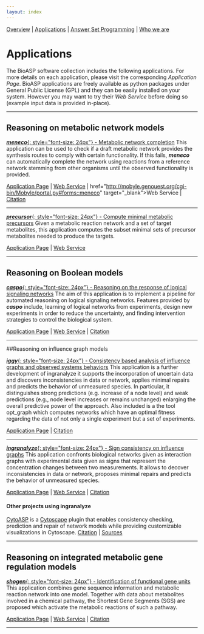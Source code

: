 ```yaml
---
layout: index
---
```

[Overview](http://bioasp.github.io/index.html) \| [Applications](http://bioasp.github.io/apps.html) \| [Answer Set Programming](http://bioasp.github.io/index.html) \| [Who we are](http://bioasp.github.io/index.html)

# Applications
The BioASP software collection includes the following applications. For more details on each application, please visit the corresponding <em>Application Page</em>. BioASP applications are freely available as python packages under General Public License (GPL) and they can be easily installed on your system. However you may want to try their <em>Web Service</em> before doing so (example input data is provided in-place).

***

## Reasoning on metabolic network models

[**_meneco_**{: style="font-size: 24px"} - Metabolic network completion](http://bioasp.github.io/meneco)
This application can be used to check if a draft metabolic network provides the synthesis routes to comply with certain functionality. If this fails, **_meneco_** can automatically complete the network using reactions from a reference network stemming from other organisms until the observed functionality is provided.

[Application Page](http://bioasp.github.io/meneco) \| 
[Web Service](http://mobyle.genouest.org/cgi-bin/Mobyle/portal.py#forms::meneco) \| 
<a >href="http://mobyle.genouest.org/cgi-bin/Mobyle/portal.py#forms::meneco" target="_blank">Web Service</a> \| [Citation](http://dx.doi.org/10.1007/978-3-642-40564-8_25)

***
[**_precursor_**{: style="font-size: 24px"} - Compute minimal metabolic precursors](http://bioasp.github.io/precursor)
Given a metabolic reaction network and a set of target metabolites, this application computes the subset minimal sets of precursor metabolites needed to produce the targets.

[Application Page](http://bioasp.github.io/precursor) \| <a href="http://mobyle.genouest.org/cgi-bin/Mobyle/portal.py#forms::precursor" target="_blank">Web Service</a>

***

## Reasoning on Boolean models

[**_caspo_**{: style="font-size: 24px"} - Reasoning on the response of logical signaling networks](http://bioasp.github.io/caspo)
The aim of this application is to implement a pipeline for automated reasoning on logical signaling networks. Features provided by **_caspo_** include, learning of logical networks from experiments, design new experiments in order to reduce the uncertainty, and finding intervention strategies to control the biological system.

[Application Page](http://bioasp.github.io/caspo) \| <a href="http://mobyle.genouest.org/cgi-bin/Mobyle/portal.py#forms::caspo-learn" target="_blank">Web Service</a> \| [Citation](http://dx.doi.org/10.1093/bioinformatics/btt393)

***

##Reasoning on influence graph models

[**_iggy_**{: style="font-size: 24px"} - Consistency based analysis of influence graphs and observed systems behaviors](http://bioasp.github.io/iggy)
This application is a further development of ingranalyze it supports the incorporation of uncertain data and
 discovers inconsistencies in data or network, applies minimal repairs and predicts the behavior of unmeasured species. In particular, it distinguishes strong predictions (e.g. increase of a node level) and
weak predictions (e.g., node level increases or remains unchanged) enlarging the overall predictive power of the approach. Also included is a the tool opt_graph which computes networks which have an optimal fitness regarding the data of not only a single experiment but a set of experiments.

[Application Page](http://bioasp.github.io/iggy) \|
[Citation](http://dx.doi.org/10.1186/s12859-015-0733-7)

***

[**_ingranalyze_**{: style="font-size: 24px"} - Sign consistency on influence graphs](http://bioasp.github.io/ingranalyze)
This application confronts biological networks given as interaction graphs with
experimental data given as signs that represent the concentration changes between two measurements.
It allows to decover inconsistencies in data or network, proposes minimal repairs and
 predicts the behavior of unmeasured species.

[Application Page](http://bioasp.github.io/ingranalyze) \| <a href="http://mobyle.genouest.org/cgi-bin/Mobyle/portal.py#forms::ingranalyze" target="_blank">Web Service</a> \| [Citation](http://dx.doi.org/10.1007/978-3-540-89982-2_19)


#### Other projects using ingranalyze
[CytoASP](http://dx.doi.org/10.1186/s12918-015-0179-6) is a [Cytoscape](http://www.cytoscape.org/) plugin that enables consistency checking, prediction and repair of network models while providing customizable visualizations in Cytoscape.
[Citation](http://dx.doi.org/10.1186/s12918-015-0179-6) \| 
[Sources](https://bitbucket.org/akittas/cytoasp)
***


## Reasoning on integrated metabolic gene regulation models

[**_shogen_**{: style="font-size: 24px"} - Identification of functional gene units](http://bioasp.github.io/shogen)
This application combines gene sequence information and metabolic reaction network into one model.
Together with data about metabolites involved in a chemical pathway,
 the Shortest Gene Segments (SGS) are proposed which activate the metabolic reactions of such a pathway.

[Application Page](http://bioasp.github.io/shogen) \| <a href="http://mobyle.genouest.org/cgi-bin/Mobyle/portal.py#forms::shogen" target="_blank">Web Service</a> \| [Citation](http://dx.doi.org/10.1007/978-3-642-40564-8_21)

***


